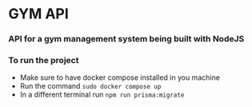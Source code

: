 # GYM API

### API for a gym management system being built with NodeJS

### To run the project
- Make sure to have docker compose installed in you machine
- Run the command ```sudo docker compose up```
- In a different terminal run ```npm run prisma:migrate```